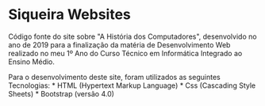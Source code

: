 # Siqueira Websites
Código fonte do site sobre "A História dos Computadores", desenvolvido no ano de 2019 para a finalização da matéria de Desenvolvimento Web realizado no meu 1º Ano do Curso Técnico em Informática Integrado ao Ensino Médio.

Para o desenvolvimento deste site, foram utilizados as seguintes Tecnologias:
    * HTML (Hypertext Markup Language)
    * Css (Cascading Style Sheets)
    * Bootstrap (versão 4.0)

